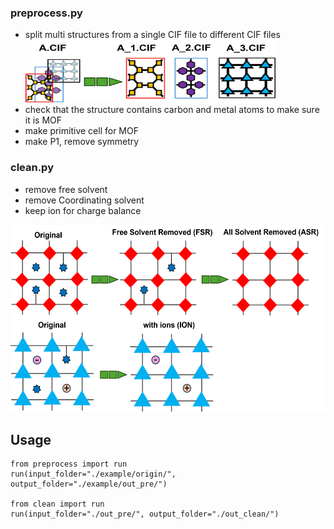 ### preprocess.py                                      
                              
-  split multi structures from a single CIF file to different CIF files <img src="/figs/split.png" alt="Schematic for multi split" width="400" height="100">
-  check that the structure contains carbon and metal atoms to make sure it is MOF
-  make primitive cell for MOF
-  make P1, remove symmetry

### clean.py                             
                                
-  remove free solvent
-  remove Coordinating solvent
-  keep ion for charge balance
  <img src="/figs/clean.png" alt="Schematic for clean" width="600" height="300">

## Usage                  
```
from preprocess import run
run(input_folder="./example/origin/", output_folder="./example/out_pre/")

from clean import run
run(input_folder="./out_pre/", output_folder="./out_clean/")
```
